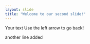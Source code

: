 ```yaml
---
layout: slide
title: "Welcome to our second slide!"
---
```

Your text
Use the left arrow to go back!

another line added

